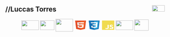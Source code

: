 ## //Luccas Torres <a href = "mailto:luccascardosot@gmail.com"><img align="right"  height="20" width="40" src="https://logosmarcas.net/wp-content/uploads/2020/11/Gmail-Logo.png" target="_blank"></a>

<div style="display: inline_block" align="center">
  <img  align="center" height="30" width="55" src="https://res.cloudinary.com/canonical/image/fetch/f_auto,q_auto,fl_sanitize,w_350,h_200/https://assets.ubuntu.com/v1/a9580e02-ubuntu-cloud-medium.svg"> 
  <img align="center" height="30" width="45" src="https://upload.wikimedia.org/wikipedia/commons/thumb/2/27/PHP-logo.svg/2560px-PHP-logo.svg.png">
  <img align="center" height="40" width="55" src="https://quay.com.br/wp-content/uploads/2020/06/5848104fcef1014c0b5e4950.png">
  <img align="center" height="30" width="40" src="https://raw.githubusercontent.com/devicons/devicon/master/icons/html5/html5-original.svg">
  <img align="center" height="30" width="40" src="https://raw.githubusercontent.com/devicons/devicon/master/icons/css3/css3-original.svg">
  <img align="center" height="30" width="40" src="https://raw.githubusercontent.com/devicons/devicon/master/icons/javascript/javascript-plain.svg">
  <img align="center" height="30" width="55" src="https://marcas-logos.net/wp-content/uploads/2020/11/Java-logo.png" float="left">
  <img align="center" height="35" width="45" src="https://upload.wikimedia.org/wikipedia/commons/thumb/a/ab/Logo-ubuntu_cof-orange-hex.svg/1200px-Logo-ubuntu_cof-orange-hex.svg.png"> 
</div>
